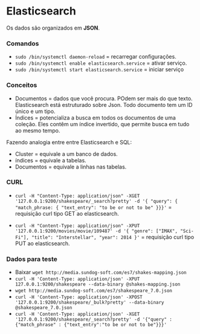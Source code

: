 # Elasticsearch

Os dados são organizados em **JSON**.

### Comandos
- `sudo /bin/systemctl daemon-reload` = recarregar configurações.
- `sudo /bin/systemctl enable elasticsearch.service` = ativar serviço.
- `sudo /bin/systemctl start elasticsearch.service` = iniciar serviço

### Conceitos
- Documentos = dados que você procura. POdem ser mais do que texto. Elasticsearch está estruturado sobre Json. Todo documento tem um ID único e um tipo.
- Índices = potencializa a busca em todos os documentos de uma coleção. Eles contêm um índice invertido, que permite busca em tudo ao mesmo tempo.

Fazendo analogia entre entre Elasticsearch e SQL:
- Cluster = equivale a um banco de dados.
- índices = equivale a tabelas.
- Documentos = equivale a linhas nas tabelas.

### CURL 
- `curl -H "Content-Type: application/json" -XGET '127.0.0.1:9200/shakespeare/_search?pretty' -d '{ "query": { "match_phrase: { "text_entry": "to be or not to be" }}}'` = requisição curl tipo GET ao elasticsearch.

- `curl -H "Content-Type: application/json" -XPUT '127.0.0.1:9200/movies/movie/109487' -d '{ "genre": ["IMAX", "Sci-Fi"], "title": "Interstellar", "year": 2014 }'` = requisição curl tipo PUT ao elasticsearch.

### Dados para teste
- Baixar `wget http://media.sundog-soft.com/es7/shakes-mapping.json`
- `curl -H 'Content-Type: application/json' -XPUT 127.0.0.1:9200/shakespeare --data-binary @shakes-mapping.json`
- `wget http://media.sundog-soft.com/es7/shakespeare_7.0.json`
- `curl -H 'Content-Type: application/json' -XPOST '127.0.0.1:9200/shakespeare/_bulk?pretty' --data-binary @shakespeare_7.0.json`
- `curl -H 'Content-Type: application/json' -XGET '127.0.0.1:9200/shakespeare/_search?pretty' -d '{"query" : {"match_phrase" : {"text_entry":"to be or not to be"}}}'`